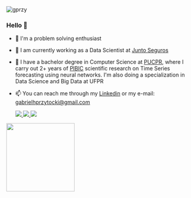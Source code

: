 <img src="https://komarev.com/ghpvc/?username=gprzy&color=yellow" alt="gprzy"/>

### Hello 👋

<!--**GabrielPrzy/GabrielPrzy** is a ✨ _special_ ✨ repository because its `README.md` (this file) appears on your GitHub profile.-->
- 🧩 I'm a problem solving enthusiast
- 🔭 I am currently working as a Data Scientist at [Junto Seguros](https://www.juntoseguros.com/)
- 🌱 I have a bachelor degree in Computer Science at [PUCPR](https://www.pucpr.br/), where I carry out 2+ years of [PIBIC](https://www.pucpr.br/iniciacaocientifica/) scientific research on Time Series forecasting using neural networks. I'm also doing a specialization in Data Science and Big Data at UFPR
- 📫 You can reach me through my [Linkedin](https://www.linkedin.com/in/gabriel-przytocki/) or my e-mail: gabrielhprzytocki@gmail.com

  <a href="https://www.linkedin.com/in/gabriel-przytocki/" alt="Linkedin">
    <img src="https://img.shields.io/badge/-Linkedin-0e76a8?style=flat&logo=Linkedin&logoColor=white&link=https://www.linkedin.com/in/gabriel-przytocki/"/>
  </a>

  <a href="mailto:gabrielhprzytocki@gmail.com" alt="Gmail">
    <img src="https://img.shields.io/badge/-Gmail-FF0000?style=flat&labelColor=FF0000&logo=gmail&logoColor=white&link=gabrielhprzytocki@gmail.com"/>
  </a>
  
  <a href="https://github.com/gprzy/gprzy/blob/main/cv.pdf" alt="CV">
    <img src="https://img.shields.io/badge/%20-CV%20-FF8C67"/>
  </a>

<div>
<!--   <img height="180em" src="https://github-readme-stats.vercel.app/api?username=gprzy&show_icons=true&theme=bear&include_all_commits=true"/> -->
  <img height="180em" src="https://github-readme-stats.vercel.app/api/top-langs/?username=gprzy&layout=compact&langs_count=7&theme=bear"/>
</div>

<!-- <br>

<div style="display: inline_block">
  <img align="center" alt="cplusplus" height="25" width="35" src="https://raw.githubusercontent.com/devicons/devicon/master/icons/c/c-original.svg">
  <img align="center" alt="cplusplus" height="25" width="35" src="https://raw.githubusercontent.com/devicons/devicon/master/icons/cplusplus/cplusplus-original.svg">
  <img align="center" alt="python" height="25" width="35" src="https://raw.githubusercontent.com/devicons/devicon/master/icons/python/python-original.svg">
  <img align="center" alt="tensorflow" height="25" width="35" src="https://github.com/devicons/devicon/blob/master/icons/tensorflow/tensorflow-original.svg">
  <img align="center" alt="pandas" height="25" width="35" src="https://github.com/devicons/devicon/blob/master/icons/pandas/pandas-original.svg">
  <img align="center" alt="numpy" height="25" width="35" src="https://github.com/devicons/devicon/blob/master/icons/numpy/numpy-original.svg">
  <img align="center" alt="jupyter" height="25" width="35" src="https://github.com/devicons/devicon/blob/master/icons/jupyter/jupyter-original-wordmark.svg">
  <img align="center" alt="vscode" height="25" width="35" src="https://github.com/devicons/devicon/blob/master/icons/vscode/vscode-original.svg">
  <img align="center" alt="docker" height="25" width="35" src="https://github.com/devicons/devicon/blob/master/icons/docker/docker-original.svg">
</div> -->
